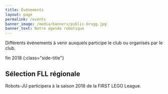 ```yaml
---
title: Événements
layout: page
permalink: /events
banner_image: /media/banners/public-brugg.jpg
banner_text: Notre agenda robotique
---
```


Différents événements à venir auxquels participe le club ou organisés par le club.

fin 2018
{:class="side-title"}

## Sélection FLL régionale

Robots-JU participera à la saison 2018 de la FIRST LEGO League.
